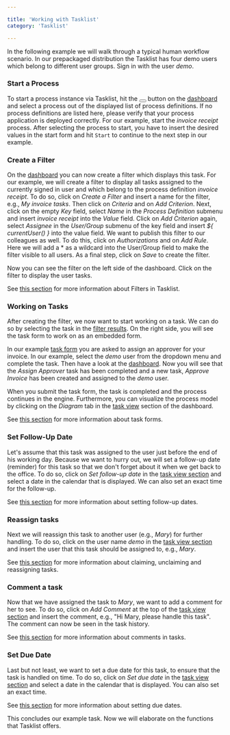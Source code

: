 ```yaml
---

title: 'Working with Tasklist'
category: 'Tasklist'

---
```


In the following example we will walk through a typical human workflow scenario. In our prepackaged distribution the Tasklist has four demo users which belong to different user groups. Sign in with the user _demo_.

### Start a Process

To start a process instance via Tasklist, hit the <button class="btn btn-xs"><i class="glyphicon glyphicon-list-alt"></i></button> button on the [dashboard](ref:#tasklist-dashboard) and select a process out of the displayed list of process definitions. If no process definitions are listed here, please verify that your process application is deployed correctly. For our example, start the _invoice receipt_ process.
After selecting the process to start, you have to insert the desired values in the start form and hit <code>Start</code> to continue to the next step in our example.


### Create a Filter

On the [dashboard](ref:#tasklist-dashboard) you can now create a filter which displays this task. For our example, we will create a filter to display all tasks assigned to the currently signed in user and which belong to the process definition _invoice receipt_. To do so, click on _Create a Filter_ and insert a name for the filter, e.g., _My invoice tasks_. Then click on _Criteria_ and on _Add Criterion_. Next, click on the empty _Key_ field, select _Name_ in the _Process Definition_ submenu and insert _invoice receipt_ into the _Value_ field. Click on _Add Criterion_ again, select _Assignee_ in the _User/Group_ submenu of the key field and insert _${ currentUser() }_ into the value field. We want to publish this filter to our colleagues as well. To do this, click on _Authorizations_ and on _Add Rule_. Here we will add a * as a wildcard into the User/Group field to make the filter visible to all users. As a final step, click on _Save_ to create the filter.

Now you can see the filter on the left side of the dashboard. Click on the filter to display the user tasks.

See [this section](ref:#tasklist-filters) for more information about Filters in Tasklist.

### Working on Tasks

After creating the filter, we now want to start working on a task. We can do so by selecting the task in the [filter results](#tasklist-dashboard-filter-results). On the right side, you will see the task form to work on as an embedded form.

In our example [task form](ref:#tasklist-task-forms) you are asked to assign an approver for your invoice. In our example, select the _demo_ user from the dropdown menu and 
complete the task. Then have a look at the [dashboard](ref:#tasklist-dashboard). Now you will see that the _Assign Approver_ task has been completed and a new task, _Approve Invoice_ has been created and assigned to the _demo_ user.

When you submit the task form, the task is completed and the process continues in the engine. Furthermore, you can visualize the process model by clicking on the _Diagram_ tab in the [task view](ref:#tasklist-dashboard-task-view) section of the dashboard.

See [this section](ref:#tasklist-task-forms) for more information about task forms.


### Set Follow-Up Date

Let's assume that this task was assigned to the user just before the end of his working day. Because we want to hurry out, we will set a follow-up date (reminder) for this task so that we don't forget about it when we get back to the office. To do so, click on _Set follow-up date_ in the [task view section](ref:#tasklist-dashboard-task-view) and select a date in the calendar that is displayed. We can also set an exact time for the follow-up.

See [this section](ref:#tasklist-dashboard-set-due-dates-and-follow-up-dates) for more information about setting follow-up dates.

### Reassign tasks

Next we will reassign this task to another user (e.g., _Mary_) for further handling. To do so, click on the user name _demo_ in the [task view section](ref:#tasklist-dashboard-task-view) and insert the user that this task should be assigned to, e.g., _Mary_.

See [this section](ref:#tasklist-dashboard-claim-unclaim-and-reassign-tasks) for more information about claiming, unclaiming and reassigning tasks.

### Comment a task

Now that we have assigned the task to _Mary_, we want to add a comment for her to see. To do so, click on _Add Comment_ at the top of the [task view section](ref:#tasklist-dashboard-task-view) and insert the comment, e.g., "Hi Mary, please handle this task". The comment can now be seen in the task history.

See [this section](ref:#tasklist-dashboard-comments) for more information about comments in tasks.

### Set Due Date

Last but not least, we want to set a due date for this task, to ensure that the task is handled on time. To do so, click on _Set due date_ in the [task view section](ref:#tasklist-dashboard-task-view) and select a date in the calendar that is displayed. You can also set an exact time.

See [this section](ref:#tasklist-dashboard-set-due-dates-and-follow-up-dates) for more information about setting due dates.   




This concludes our example task. Now we will elaborate on the functions that Tasklist offers.
